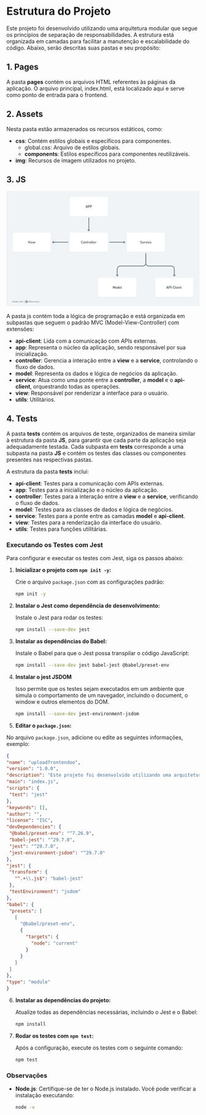 # Estrutura do Projeto  

Este projeto foi desenvolvido utilizando uma arquitetura modular que segue os princípios de separação de responsabilidades. A estrutura está organizada em camadas para facilitar a manutenção e escalabilidade do código. Abaixo, serão descritas suas pastas e seu propósito:  

## 1. **Pages**  
A pasta **pages** contém os arquivos HTML referentes às páginas da aplicação. O arquivo principal, index.html, está localizado aqui e serve como ponto de entrada para o frontend.  

## 2. **Assets**  
Nesta pasta estão armazenados os recursos estáticos, como:  
- **css**: Contém estilos globais e específicos para componentes.  
  - global.css: Arquivo de estilos globais.  
  - **components**: Estilos específicos para componentes reutilizáveis.  
- **img**: Recursos de imagem utilizados no projeto.  

## 3. **JS**  
![Diagrama](/assets/uml/diagrama-arq-front-poo.png "Diagrama")

A pasta js contém toda a lógica de programação e está organizada em subpastas que seguem o padrão MVC (Model-View-Controller) com extensões:  
- **api-client**: Lida com a comunicação com APIs externas.  
- **app**: Representa o núcleo da aplicação, sendo responsável por sua inicialização.  
- **controller**: Gerencia a interação entre a **view** e a **service**, controlando o fluxo de dados.  
- **model**: Representa os dados e lógica de negócios da aplicação.  
- **service**: Atua como uma ponte entre a **controller**, a **model** e o **api-client**, orquestrando todas as operações.  
- **view**: Responsável por renderizar a interface para o usuário.  
- **utils**: Utilitários.  

## 4. **Tests**

A pasta **tests** contém os arquivos de teste, organizados de maneira similar à estrutura da pasta **JS**, para garantir que cada parte da aplicação seja adequadamente testada. Cada subpasta em **tests** corresponde a uma subpasta na pasta **JS** e contém os testes das classes ou componentes presentes nas respectivas pastas.  

A estrutura da pasta **tests** inclui:  
- **api-client**: Testes para a comunicação com APIs externas.  
- **app**: Testes para a inicialização e o núcleo da aplicação.  
- **controller**: Testes para a interação entre a **view** e a **service**, verificando o fluxo de dados.  
- **model**: Testes para as classes de dados e lógica de negócios.  
- **service**: Testes para a ponte entre as camadas **model** e **api-client**.  
- **view**: Testes para a renderização da interface do usuário.  
- **utils**: Testes para funções utilitárias.

### Executando os Testes com Jest

Para configurar e executar os testes com Jest, siga os passos abaixo:

1. **Inicializar o projeto com `npm init -y`:**

   Crie o arquivo `package.json` com as configurações padrão:

   ```bash
   npm init -y
   ```
2. **Instalar o Jest como dependência de desenvolvimento:**

   Instale o Jest para rodar os testes:

   ```bash
   npm install --save-dev jest
   ```

3. **Instalar as dependências do Babel:**

   Instale o Babel para que o Jest possa transpilar o código JavaScript:

   ```bash
   npm install --save-dev jest babel-jest @babel/preset-env
   ```

4. **Instalar o jest JSDOM**
   
   Isso permite que os testes sejam executados em um ambiente que simula o comportamento de um navegador, incluindo o document, o window e outros elementos do DOM.

   ```bash
   npm install --save-dev jest-environment-jsdom
   ```

 5. **Editar o `package.json`:**

   No arquivo `package.json`, adicione ou edite as seguintes informações, exemplo:

   ```json
   {
  "name": "uploadfrontendoo",
  "version": "1.0.0",
  "description": "Este projeto foi desenvolvido utilizando uma arquitetura modular que segue os princípios de separação de responsabilidades.",
  "main": "index.js",
  "scripts": {
    "test": "jest"
  },
  "keywords": [],
  "author": "",
  "license": "ISC",
  "devDependencies": {
    "@babel/preset-env": "^7.26.9",
    "babel-jest": "^29.7.0",
    "jest": "^29.7.0",
    "jest-environment-jsdom": "^29.7.0"
  },
  "jest": {
    "transform": {
      "^.+\\.js$": "babel-jest"
    },
    "testEnvironment": "jsdom"
  },
  "babel": {
    "presets": [
      [
        "@babel/preset-env",
        {
          "targets": {
            "node": "current"
          }
        }
      ]
    ]
  },
  "type": "module"
}
  ```

6. **Instalar as dependências do projeto:**

   Atualize todas as dependências necessárias, incluindo o Jest e o Babel:

   ```bash
   npm install
   ```
7. **Rodar os testes com `npm test`:**

   Após a configuração, execute os testes com o seguinte comando:

   ```bash
   npm test
   ```
### Observações

- **Node.js**: Certifique-se de ter o Node.js instalado. Você pode verificar a instalação executando:

  ```bash
  node -v
  ```
  

